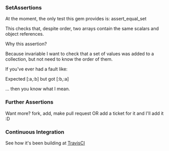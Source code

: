 ### SetAssertions

At the moment, the only test this gem provides is: assert_equal_set

This checks that, despite order, two arrays contain the same scalars and object references.

Why this assertion?

Because invariable I want to check that a set of values was added to a collection, but not need to know the order of them.

If you've ever had a fault like:

  Expected [:a,:b] but got [:b,:a]

... then you know what I mean.

### Further Assertions

Want more? fork, add, make pull request OR add a ticket for it and I'll add it :D

### Continuous Integration

See how it's been building at [TravisCI](http://travis-ci.org/#!/squeedee/set_assertions)
